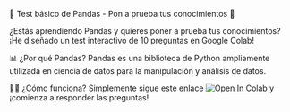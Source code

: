🐼 Test básico de Pandas - Pon a prueba tus conocimientos 🚀

¿Estás aprendiendo Pandas y quieres poner a prueba tus conocimientos? ¡He diseñado un test interactivo de 10 preguntas en Google Colab! 

📊 ¿Por qué Pandas?
Pandas es una biblioteca de Python ampliamente utilizada en ciencia de datos para la manipulación y análisis de datos.

👩‍💻 ¿Cómo funciona?
Simplemente sigue este enlace [![Open In Colab](https://colab.research.google.com/assets/colab-badge.svg)](https://colab.research.google.com/github/bcamandone/Python_Analisis_datos/Basic_Pandas_Test/blob/main/Basic_Pandas_test.ipynb) y ¡comienza a responder las preguntas!
